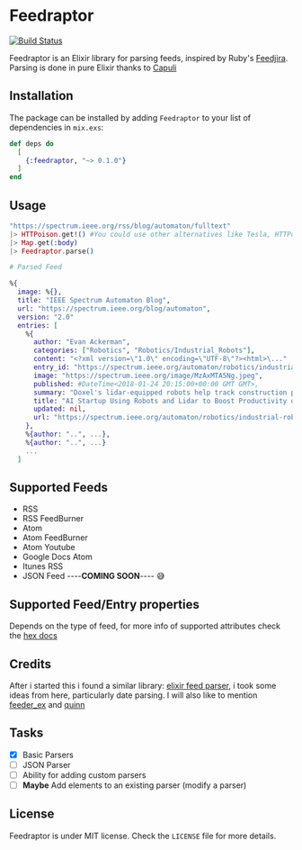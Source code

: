 # Feedraptor

[![Build Status](https://travis-ci.org/merongivian/feedraptor.svg?branch=master)](https://travis-ci.org/merongivian/feedraptor/)

Feedraptor is an Elixir library for parsing feeds, inspired by Ruby's [Feedjira](https://github.com/feedjira/feedjira). Parsing is done in pure
Elixir thanks to [Capuli](https://github.com/merongivian/capuli)

## Installation

The package can be installed by adding `Feedraptor` to your list of dependencies in `mix.exs`:

```elixir
def deps do
  [
    {:feedraptor, "~> 0.1.0"}
  ]
end
```

## Usage

```elixir
"https://spectrum.ieee.org/rss/blog/automaton/fulltext"
|> HTTPoison.get!() #You could use other alternatives like Tesla, HTTPotion, HTTPipe, etc.
|> Map.get(:body)
|> Feedraptor.parse()

# Parsed Feed

%{
  image: %{},
  title: "IEEE Spectrum Automaton Blog",
  url: "https://spectrum.ieee.org/blog/automaton",
  version: "2.0"
  entries: [
    %{
      author: "Evan Ackerman",
      categories: ["Robotics", "Robotics/Industrial_Robots"],
      content: "<?xml version=\"1.0\" encoding=\"UTF-8\"?><html>\..."
      entry_id: "https://spectrum.ieee.org/automaton/robotics/industrial-robots/doxel...",
      image: "https://spectrum.ieee.org/image/MzAxMTA5Ng.jpeg",
      published: #DateTime<2018-01-24 20:15:00+00:00 GMT GMT>,
      summary: "Doxel's lidar-equipped robots help track construction projects and catch...",
      title: "AI Startup Using Robots and Lidar to Boost Productivity on Construction Sites",
      updated: nil,
      url: "https://spectrum.ieee.org/automaton/robotics/industrial-robots/doxel-ai-startup-..."
    },
    %{author: "..", ...},
    %{author: "..", ...}
    ...
  ]
```

## Supported Feeds

* RSS
* RSS FeedBurner
* Atom
* Atom FeedBurner
* Atom Youtube
* Google Docs Atom
* Itunes RSS
* JSON Feed ----**COMING SOON**---- 😅

## Supported Feed/Entry properties

Depends on the type of feed, for more info of supported attributes check the [hex docs](https://hexdocs.pm/feedraptor/Feedraptor.html)

## Credits

After i started this i found a similar library: [elixir feed parser](https://github.com/fdietz/elixir-feed-parser), i took
some ideas from here, particularly date parsing. I will also like to mention [feeder_ex](https://github.com/manukall/feeder_ex) and
[quinn](https://github.com/nhu313/Quinn)

## Tasks

- [x] Basic Parsers
- [ ] JSON Parser
- [ ] Ability for adding custom parsers
- [ ] **Maybe** Add elements to an existing parser (modify a parser)

## License

Feedraptor is under MIT license. Check the `LICENSE` file for more details.
